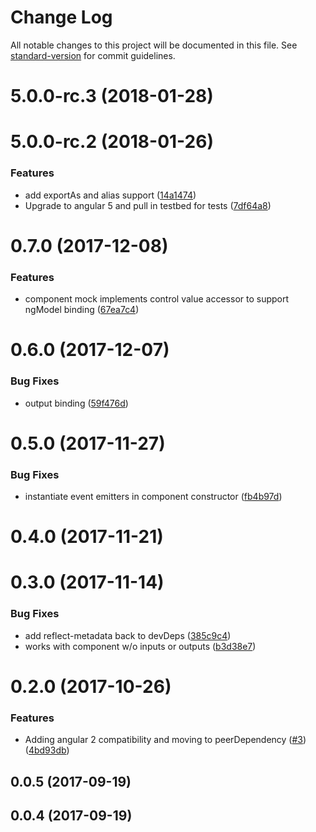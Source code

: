 # Change Log

All notable changes to this project will be documented in this file. See [standard-version](https://github.com/conventional-changelog/standard-version) for commit guidelines.

<a name="5.0.0-rc.3"></a>
# 5.0.0-rc.3 (2018-01-28)



<a name="5.0.0-rc.2"></a>
# 5.0.0-rc.2 (2018-01-26)


### Features

* add exportAs and alias support ([14a1474](https://github.com/ike18t/mock_component/commit/14a1474))
* Upgrade to angular 5 and pull in testbed for tests ([7df64a8](https://github.com/ike18t/mock_component/commit/7df64a8))



<a name="0.7.0"></a>
# 0.7.0 (2017-12-08)


### Features

* component mock implements control value accessor to support ngModel binding ([67ea7c4](https://github.com/ike18t/mock_component/commit/67ea7c4))



<a name="0.6.0"></a>
# 0.6.0 (2017-12-07)


### Bug Fixes

* output binding ([59f476d](https://github.com/ike18t/mock_component/commit/59f476d))



<a name="0.5.0"></a>
# 0.5.0 (2017-11-27)


### Bug Fixes

* instantiate event emitters in component constructor ([fb4b97d](https://github.com/ike18t/mock_component/commit/fb4b97d))



<a name="0.4.0"></a>
# 0.4.0 (2017-11-21)



<a name="0.3.0"></a>
# 0.3.0 (2017-11-14)


### Bug Fixes

* add reflect-metadata back to devDeps ([385c9c4](https://github.com/ike18t/mock_component/commit/385c9c4))
* works with component w/o inputs or outputs ([b3d38e7](https://github.com/ike18t/mock_component/commit/b3d38e7))



<a name="0.2.0"></a>
# 0.2.0 (2017-10-26)


### Features

* Adding angular 2 compatibility and moving to peerDependency ([#3](https://github.com/ike18t/mock_component/issues/3)) ([4bd93db](https://github.com/ike18t/mock_component/commit/4bd93db))



<a name="0.0.5"></a>
## 0.0.5 (2017-09-19)



<a name="0.0.4"></a>
## 0.0.4 (2017-09-19)
